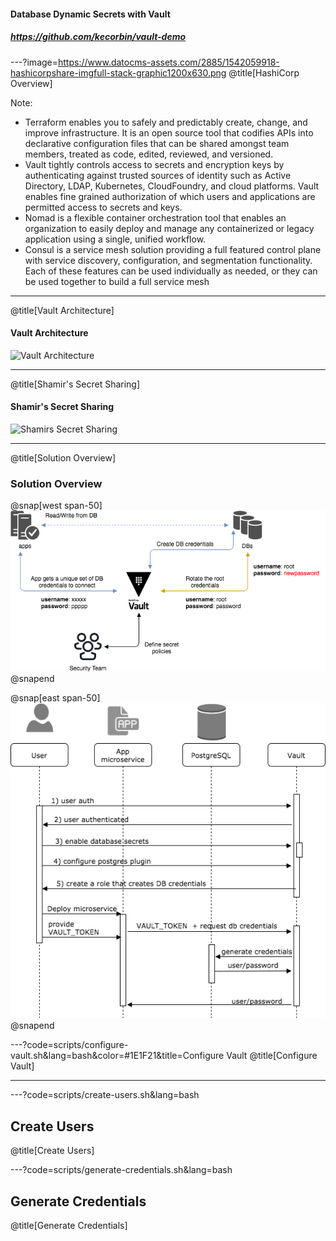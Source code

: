 #### Database Dynamic Secrets with Vault

##### https://github.com/kecorbin/vault-demo

---?image=https://www.datocms-assets.com/2885/1542059918-hashicorpshare-imgfull-stack-graphic1200x630.png
@title[HashiCorp Overview]

Note:

- Terraform enables you to safely and predictably create, change, and improve infrastructure. It is an open source tool that codifies APIs into declarative configuration files that can be shared amongst team members, treated as code, edited, reviewed, and versioned.
- Vault tightly controls access to secrets and encryption keys by authenticating against trusted sources of identity such as Active Directory, LDAP, Kubernetes, CloudFoundry, and cloud platforms. Vault enables fine grained authorization of which users and applications are permitted access to secrets and keys.
- Nomad is a flexible container orchestration tool that enables an organization to easily deploy and manage any containerized or legacy application using a single, unified workflow.
- Consul is a service mesh solution providing a full featured control plane with service discovery, configuration, and segmentation functionality. Each of these features can be used individually as needed, or they can be used together to build a full service mesh

---
@title[Vault Architecture]

#### Vault Architecture

![Vault Architecture](https://www.vaultproject.io/img/layers.png)

---
@title[Shamir's Secret Sharing]
#### Shamir's Secret Sharing
![Shamirs Secret Sharing](https://www.vaultproject.io/img/vault-shamir-secret-sharing.svg)


---
@title[Solution Overview]
### Solution Overview
@snap[west span-50]
![Solution Overview](assets/img/solution-overview.png)
@snapend

@snap[east span-50]
![](assets/img/vault-configuration.png)
@snapend

---?code=scripts/configure-vault.sh&lang=bash&color=#1E1F21&title=Configure Vault
@title[Configure Vault]

---





---?code=scripts/create-users.sh&lang=bash
## Create Users
@title[Create Users]

---?code=scripts/generate-credentials.sh&lang=bash
## Generate Credentials
@title[Generate Credentials]
